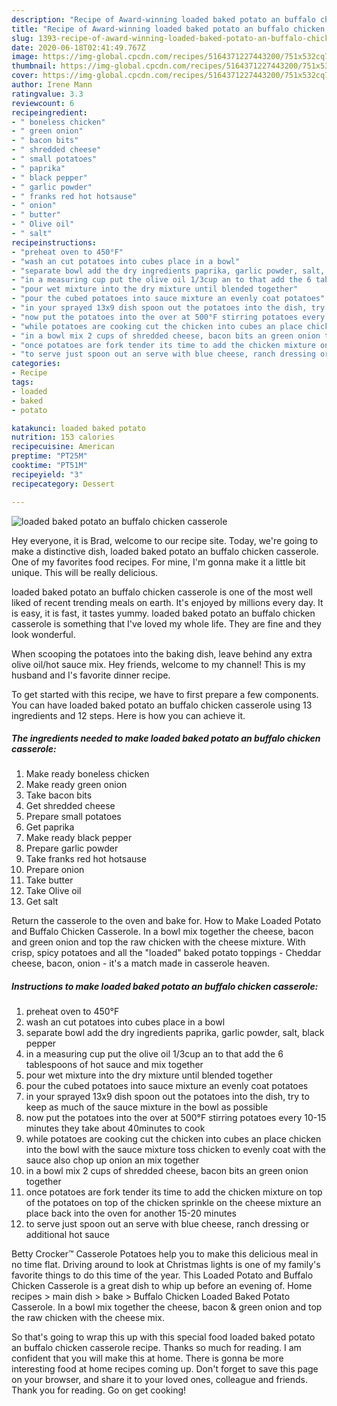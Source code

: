 ```yaml
---
description: "Recipe of Award-winning loaded baked potato an buffalo chicken casserole"
title: "Recipe of Award-winning loaded baked potato an buffalo chicken casserole"
slug: 1393-recipe-of-award-winning-loaded-baked-potato-an-buffalo-chicken-casserole
date: 2020-06-18T02:41:49.767Z
image: https://img-global.cpcdn.com/recipes/5164371227443200/751x532cq70/loaded-baked-potato-an-buffalo-chicken-casserole-recipe-main-photo.jpg
thumbnail: https://img-global.cpcdn.com/recipes/5164371227443200/751x532cq70/loaded-baked-potato-an-buffalo-chicken-casserole-recipe-main-photo.jpg
cover: https://img-global.cpcdn.com/recipes/5164371227443200/751x532cq70/loaded-baked-potato-an-buffalo-chicken-casserole-recipe-main-photo.jpg
author: Irene Mann
ratingvalue: 3.3
reviewcount: 6
recipeingredient:
- " boneless chicken"
- " green onion"
- " bacon bits"
- " shredded cheese"
- " small potatoes"
- " paprika"
- " black pepper"
- " garlic powder"
- " franks red hot hotsause"
- " onion"
- " butter"
- " Olive oil"
- " salt"
recipeinstructions:
- "preheat oven to 450°F"
- "wash an cut potatoes into cubes place in a bowl"
- "separate bowl add the dry ingredients paprika, garlic powder, salt, black pepper"
- "in a measuring cup put the olive oil 1/3cup an to that add the 6 tablespoons of hot sauce and mix together"
- "pour wet mixture into the dry mixture until blended together"
- "pour the cubed potatoes into sauce mixture an evenly coat potatoes"
- "in your sprayed 13x9 dish spoon out the potatoes into the dish, try to keep as much of the sauce mixture in the bowl as possible"
- "now put the potatoes into the over at 500°F stirring potatoes every 10-15 minutes they take about 40minutes to cook"
- "while potatoes are cooking cut the chicken into cubes an place chicken into the bowl with the sauce mixture toss chicken to evenly coat with the sauce also chop up onion an mix together"
- "in a bowl mix 2 cups of shredded cheese, bacon bits an green onion together"
- "once potatoes are fork tender its time to add the chicken mixture on top of the potatoes on top of the chicken sprinkle on the cheese mixture an place back into the oven for another 15-20 minutes"
- "to serve just spoon out an serve with blue cheese, ranch dressing or additional hot sauce"
categories:
- Recipe
tags:
- loaded
- baked
- potato

katakunci: loaded baked potato 
nutrition: 153 calories
recipecuisine: American
preptime: "PT25M"
cooktime: "PT51M"
recipeyield: "3"
recipecategory: Dessert

---
```



![loaded baked potato an buffalo chicken casserole](https://img-global.cpcdn.com/recipes/5164371227443200/751x532cq70/loaded-baked-potato-an-buffalo-chicken-casserole-recipe-main-photo.jpg)

Hey everyone, it is Brad, welcome to our recipe site. Today, we're going to make a distinctive dish, loaded baked potato an buffalo chicken casserole. One of my favorites food recipes. For mine, I'm gonna make it a little bit unique. This will be really delicious.

loaded baked potato an buffalo chicken casserole is one of the most well liked of recent trending meals on earth. It's enjoyed by millions every day. It is easy, it is fast, it tastes yummy. loaded baked potato an buffalo chicken casserole is something that I've loved my whole life. They are fine and they look wonderful.

When scooping the potatoes into the baking dish, leave behind any extra olive oil/hot sauce mix. Hey friends, welcome to my channel! This is my husband and I&#39;s favorite dinner recipe.


To get started with this recipe, we have to first prepare a few components. You can have loaded baked potato an buffalo chicken casserole using 13 ingredients and 12 steps. Here is how you can achieve it.

<!--inarticleads1-->

##### The ingredients needed to make loaded baked potato an buffalo chicken casserole:

1. Make ready  boneless chicken
1. Make ready  green onion
1. Take  bacon bits
1. Get  shredded cheese
1. Prepare  small potatoes
1. Get  paprika
1. Make ready  black pepper
1. Prepare  garlic powder
1. Take  franks red hot hotsause
1. Prepare  onion
1. Take  butter
1. Take  Olive oil
1. Get  salt


Return the casserole to the oven and bake for. How to Make Loaded Potato and Buffalo Chicken Casserole. In a bowl mix together the cheese, bacon and green onion and top the raw chicken with the cheese mixture. With crisp, spicy potatoes and all the &#34;loaded&#34; baked potato toppings - Cheddar cheese, bacon, onion - it&#39;s a match made in casserole heaven. 

<!--inarticleads2-->

##### Instructions to make loaded baked potato an buffalo chicken casserole:

1. preheat oven to 450°F
1. wash an cut potatoes into cubes place in a bowl
1. separate bowl add the dry ingredients paprika, garlic powder, salt, black pepper
1. in a measuring cup put the olive oil 1/3cup an to that add the 6 tablespoons of hot sauce and mix together
1. pour wet mixture into the dry mixture until blended together
1. pour the cubed potatoes into sauce mixture an evenly coat potatoes
1. in your sprayed 13x9 dish spoon out the potatoes into the dish, try to keep as much of the sauce mixture in the bowl as possible
1. now put the potatoes into the over at 500°F stirring potatoes every 10-15 minutes they take about 40minutes to cook
1. while potatoes are cooking cut the chicken into cubes an place chicken into the bowl with the sauce mixture toss chicken to evenly coat with the sauce also chop up onion an mix together
1. in a bowl mix 2 cups of shredded cheese, bacon bits an green onion together
1. once potatoes are fork tender its time to add the chicken mixture on top of the potatoes on top of the chicken sprinkle on the cheese mixture an place back into the oven for another 15-20 minutes
1. to serve just spoon out an serve with blue cheese, ranch dressing or additional hot sauce


Betty Crocker™ Casserole Potatoes help you to make this delicious meal in no time flat. Driving around to look at Christmas lights is one of my family&#39;s favorite things to do this time of the year. This Loaded Potato and Buffalo Chicken Casserole is a great dish to whip up before an evening of. Home recipes &gt; main dish &gt; bake &gt; Buffalo Chicken Loaded Baked Potato Casserole. In a bowl mix together the cheese, bacon &amp; green onion and top the raw chicken with the cheese mix. 

So that's going to wrap this up with this special food loaded baked potato an buffalo chicken casserole recipe. Thanks so much for reading. I am confident that you will make this at home. There is gonna be more interesting food at home recipes coming up. Don't forget to save this page on your browser, and share it to your loved ones, colleague and friends. Thank you for reading. Go on get cooking!
